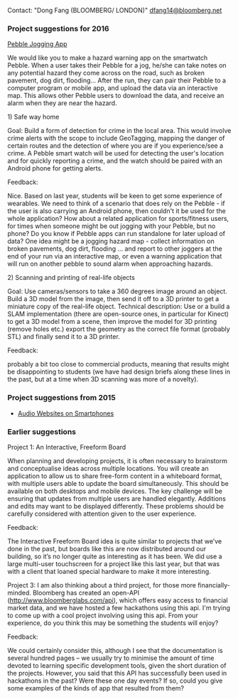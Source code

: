 Contact: "Dong Fang (BLOOMBERG/ LONDON)" <dfang14@bloomberg.net>

### Project suggestions for 2016

[Pebble Jogging App](Pebble_Jogging_App "wikilink")

We would like you to make a hazard warning app on the smartwatch Pebble.
When a user takes their Pebble for a jog, he/she can take notes on any
potential hazard they come across on the road, such as broken pavement,
dog dirt, flooding... After the run, they can pair their Pebble to a
computer program or mobile app, and upload the data via an interactive
map. This allows other Pebble users to download the data, and receive an
alarm when they are near the hazard.

1\) Safe way home

Goal: Build a form of detection for crime in the local area. This would
involve crime alerts with the scope to include GeoTagging, mapping the
danger of certain routes and the detection of where you are if you
experience/see a crime. A Pebble smart watch will be used for detecting
the user's location and for quickly reporting a crime, and the watch
should be paired with an Android phone for getting alerts.

Feedback:

Nice. Based on last year, students will be keen to get some experience
of wearables. We need to think of a scenario that does rely on the
Pebble - if the user is also carrying an Android phone, then couldn't it
be used for the whole application? How about a related application for
sports/fitness users, for times when someone might be out jogging with
your Pebble, but no phone? Do you know if Pebble apps can run standalone
for later upload of data? One idea might be a jogging hazard map -
collect information on broken pavements, dog dirt, flooding ... and
report to other joggers at the end of your run via an interactive map,
or even a warning application that will run on another pebble to sound
alarm when approaching hazards.

2\) Scanning and printing of real-life objects

Goal: Use cameras/sensors to take a 360 degrees image around an object.
Build a 3D model from the image, then send it off to a 3D printer to get
a miniature copy of the real-life object. Technical description: Use or
a build a SLAM implementation (there are open-source ones, in particular
for Kinect) to get a 3D model from a scene, then improve the model for
3D printing (remove holes etc.) export the geometry as the correct file
format (probably STL) and finally send it to a 3D printer.

Feedback:

probably a bit too close to commercial products, meaning that results
might be disappointing to students (we have had design briefs along
these lines in the past, but at a time when 3D scanning was more of a
novelty).

### Project suggestions from 2015

- [Audio Websites on
  Smartphones](Audio_Websites_on_Smartphones "wikilink")

### Earlier suggestions

Project 1: An Interactive, Freeform Board

When planning and developing projects, it is often necessary to
brainstorm and conceptualise ideas across multiple locations. You will
create an application to allow us to share free-form content in a
whiteboard format, with multiple users able to update the board
simultaneously. This should be available on both desktops and mobile
devices. The key challenge will be ensuring that updates from multiple
users are handled elegantly. Additions and edits may want to be
displayed differently. These problems should be carefully considered
with attention given to the user experience.

Feedback:

The Interactive Freeform Board idea is quite similar to projects that
we’ve done in the past, but boards like this are now distributed around
our building, so it’s no longer quite as interesting as it has been. We
did use a large multi-user touchscreen for a project like this last
year, but that was with a client that loaned special hardware to make it
more interesting.

Project 3: I am also thinking about a third project, for those more
financially-minded. Bloomberg has created an open-API
(http://www.bloomberglabs.com/api), which offers easy access to
financial market data, and we have hosted a few hackathons using this
api. I'm trying to come up with a cool project involving using this api.
From your experience, do you think this may be something the students
will enjoy?

Feedback:

We could certainly consider this, although I see that the documentation
is several hundred pages – we usually try to minimise the amount of time
devoted to learning specific development tools, given the short duration
of the projects. However, you said that this API has successfully been
used in hackathons in the past? Were these one day events? If so, could
you give some examples of the kinds of app that resulted from them?